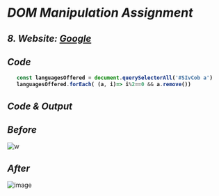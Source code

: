 # _DOM Manipulation Assignment_


## _8. Website: [Google](https://www.google.com/)_

## _Code_
<b>
  
```javascript
   const languagesOffered = document.querySelectorAll('#SIvCob a')
   languagesOffered.forEach( (a, i)=> i%2==0 && a.remove())
```
</b>

## _Code & Output_

## _Before_
![w](https://user-images.githubusercontent.com/91872149/193027029-0909f454-425a-4b33-b5bc-b833134470c5.png)

## _After_
![image](https://user-images.githubusercontent.com/91872149/193026983-eb909f67-974e-4ab1-b90c-0a9bf49c6fb4.png)
